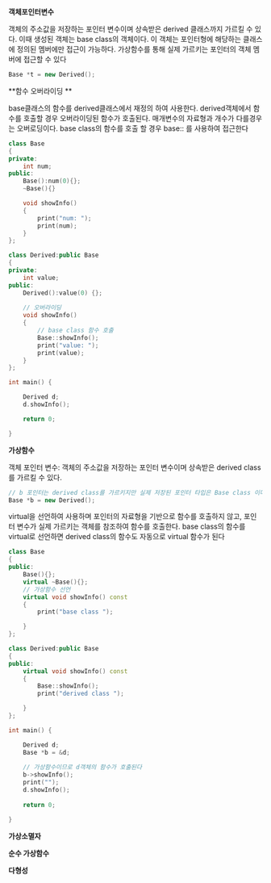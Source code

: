 **객체포인터변수**

객체의 주소값을 저장하는 포인터 변수이며 상속받은 derived 클래스까지 가르킬 수 있다. 이때 생성된 객체는 base class의 객체이다. 이 객체는 포인터형에 해당하는 클래스에 정의된 멤버에만 접근이 가능하다. 가상함수를 통해 실제 가르키는 포인터의 객체 멤버에 접근할 수 있다

~~~c++
Base *t = new Derived();
~~~



**함수 오버라이딩 **

base클래스의 함수를 derived클래스에서 재정의 하여 사용한다. derived객체에서 함수를 호출할 경우 오버라이딩된 함수가 호출된다. 매개변수의 자료형과 개수가 다를경우는 오버로딩이다. base class의 함수를 호출 할 경우 base:: 를 사용하여 접근한다

~~~c++
class Base
{
private:
	int num;
public:
	Base():num(0){};
	~Base(){}

	void showInfo()
	{
		print("num: ");
		print(num);
	}
};

class Derived:public Base
{
private:
	int value;
public:
	Derived():value(0) {};
	
	// 오버라이딩
	void showInfo()
	{
		// base class 함수 호출
		Base::showInfo();
		print("value: ");
		print(value);
	}
};

int main() {

	Derived d;
	d.showInfo();

	return 0;

}
~~~



**가상함수**

객체 포인터 변수: 객체의 주소값을 저장하는 포인터 변수이며 상속받은 derived class를 가르킬 수 있다. 

```c++
// b 포인터는 derived class를 가르키지만 실제 저장된 포인터 타입은 Base class 이다. 따라서 Base class의 멤버만 접근이 가능하며, 가상함수를 통해 이를 해결 할 수있다
Base *b = new Derived();
```



virtual을 선언하여 사용하며 포인터의 자료형을 기반으로 함수를 호출하지 않고, 포인터 변수가 실제 가르키는 객체를 참조하여 함수를 호출한다. base class의 함수를 virtual로 선언하면 derived class의 함수도 자동으로 virtual 함수가 된다

~~~c++
class Base
{
public:
	Base(){};
	virtual ~Base(){};
    // 가상함수 선언
	virtual void showInfo() const
	{
		print("base class ");

	}
};

class Derived:public Base
{
public:
	virtual void showInfo() const
	{
		Base::showInfo();
		print("derived class ");

	}
};

int main() {

	Derived d;
	Base *b = &d;
	
    // 가상함수이므로 d객체의 함수가 호출된다
	b->showInfo();
	print("");
	d.showInfo();
    
	return 0;

}
~~~



**가상소멸자**



**순수 가상함수**



**다형성**

